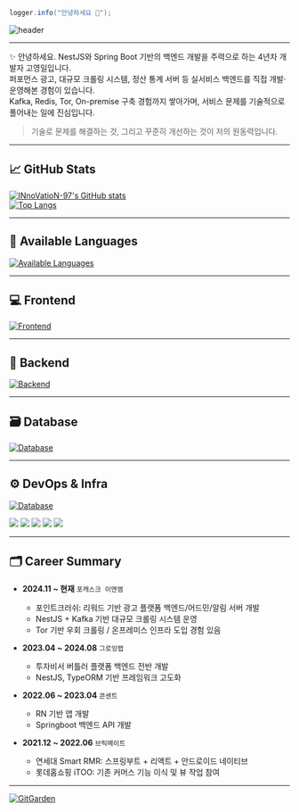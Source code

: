 ```java
logger.info("안녕하세요 👋");
```

![header](https://capsule-render.vercel.app/api?type=wave&color=FFFFFF&height=540&section=header&text=I'm%20Youngil&desc=Backend%20Developer&descAlign=33.8&fontColor=664EFA&fontSize=90)

---

✨ 안녕하세요. NestJS와 Spring Boot 기반의 백엔드 개발을 주력으로 하는 4년차 개발자 고영일입니다.  
퍼포먼스 광고, 대규모 크롤링 시스템, 정산 통계 서버 등 실서비스 백엔드를 직접 개발·운영해본 경험이 있습니다.  
Kafka, Redis, Tor, On-premise 구축 경험까지 쌓아가며, 서비스 문제를 기술적으로 풀어내는 일에 진심입니다.

> 기술로 문제를 해결하는 것, 그리고 꾸준히 개선하는 것이 저의 원동력입니다.

---

## 📈 GitHub Stats

[![INnoVatioN-97's GitHub stats](https://github-readme-stats.vercel.app/api?username=INnoVatioN-97&show_icons=true&theme=onedark&count_private=true)](https://github.com/INnoVatioN-97)  
[![Top Langs](https://github-readme-stats.vercel.app/api/top-langs/?username=INnoVatioN-97&theme=onedark&layout=compact)](https://github.com/INnoVatioN-97)

---

## 🧠 Available Languages

[![Available Languages](https://skillicons.dev/icons?i=java,kotlin,typescript,javascript,dart,python&theme=dark)](https://skillicons.dev)

---

## 💻 Frontend

[![Frontend](https://skillicons.dev/icons?i=react,androidstudio,nextjs,flutter,vite&theme=dark)](https://skillicons.dev)

---

## 🔧 Backend

[![Backend](https://skillicons.dev/icons?i=spring,nestjs,express,django&theme=dark)](https://skillicons.dev)

---

## 🗃 Database

[![Database](https://skillicons.dev/icons?i=mysql,mongodb,sqlite,firebase&theme=dark)](https://skillicons.dev)

---

## ⚙️ DevOps & Infra

[![Database](https://skillicons.dev/icons?i=docker,jenkins&theme=dark)](https://skillicons.dev)

<div>
  <img src="https://img.shields.io/badge/AWS-232F3E?style=flat&logo=AWS&logoColor=white"/>
  <img src="https://img.shields.io/badge/TencentCloud-3458B0?style=flat&logo=TencentCloud&logoColor=white"/>
  <img src="https://img.shields.io/badge/EC2-FF9900?style=flat&logo=EC2&logoColor=white"/>
  <img src="https://img.shields.io/badge/RDS-527FFF?style=flat&logo=RDS&logoColor=white"/>
  <img src="https://img.shields.io/badge/S3-569A31?style=flat&logo=S3&logoColor=white"/>
</div>

---

## 🗂️ Career Summary

-   **2024.11 ~ 현재** `포캐스크 이엔엠`

    -   포인트크러쉬: 리워드 기반 광고 플랫폼 백엔드/어드민/알림 서버 개발
    -   NestJS + Kafka 기반 대규모 크롤링 시스템 운영
    -   Tor 기반 우회 크롤링 / 온프레미스 인프라 도입 경험 있음

-   **2023.04 ~ 2024.08** `그로잉랩`

    -   투자비서 버틀러 플랫폼 백엔드 전반 개발
    -   NestJS, TypeORM 기반 프레임워크 고도화

-   **2022.06 ~ 2023.04** `콘센트`

    -   RN 기반 앱 개발
    -   Springboot 백엔드 API 개발

-   **2021.12 ~ 2022.06** `브릭메이트`

    -   연세대 Smart RMR: 스프링부트 + 리액트 + 안드로이드 네이티브
    -   롯데홈쇼핑 iTOO: 기존 커머스 기능 이식 및 뷰 작업 참여

---

[![GitGarden](https://gitgarden.marshallku.dev/?user_name=INnoVatioN-97)](https://github.com/marshallku/gitgarden)
